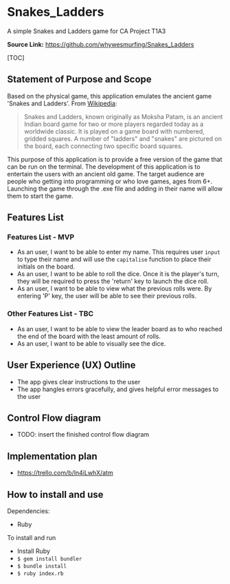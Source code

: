 # Snakes_Ladders

A simple Snakes and Ladders game for CA Project T1A3

**Source Link:** https://github.com/whywesmurfing/Snakes_Ladders

[TOC]

## Statement of Purpose and Scope

Based on the physical game, this application emulates the ancient game 'Snakes and Ladders'. From [Wikipedia](https://en.wikipedia.org/wiki/Snakes_and_Ladders):

> Snakes and Ladders, known originally as Moksha Patam, is an ancient Indian board game for two or more players regarded today as a worldwide classic. It is played on a game board with numbered, gridded squares. A number of "ladders" and "snakes" are pictured on the board, each connecting two specific board squares.

This purpose of this application is to provide a free version of the game that can be run on the terminal. The development of this application is to entertain the users with an ancient old game. The target audience are people who getting into programming or who love games, ages from 6+. Launching the game through the .exe file and adding in their name will allow them to start the game.

## Features List

### Features List - MVP

<!--- This is where you put in the user stores --->

- As an user, I want to be able to enter my name. This requires user `input` to type their name and will use the `capitalise` function to place their initials on the board.  
- As an user, I want to be able to roll the dice. Once it is the player's turn, they will be required to press the 'return' key to launch the dice roll.
- As an user, I want to be able to view what the previous rolls were. By entering 'P' key, the user will be able to see their previous rolls. 

### Other Features List - TBC

- As an user, I want to be able to view the leader board as to who reached the end of the board with the least amount of rolls.
- As an user, I want to be able to visually see the dice.

## User Experience (UX) Outline

- The app gives clear instructions to the user
- The app hangles errors gracefully, and gives helpful error messages to the user

## Control Flow diagram

- TODO: insert the finished control flow diagram

## Implementation plan

<!--- This is referring to Trello and/or Jira --->

- https://trello.com/b/ln4iLwhX/atm

## How to install and use

Dependencies:
- Ruby

To install and run
- Install Ruby
- `$ gem install bundler`
- `$ bundle install`
- `$ ruby index.rb`



